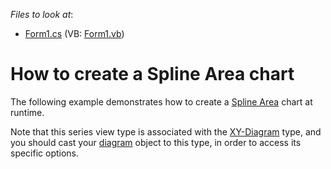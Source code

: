<!-- default file list -->
*Files to look at*:

* [Form1.cs](./CS/Series_SplineAreaChart/Form1.cs) (VB: [Form1.vb](./VB/Series_SplineAreaChart/Form1.vb))
<!-- default file list end -->
# How to create a Spline Area chart


<p>The following example demonstrates how to create a <a href="http://devexpress.com/Help/Content.aspx?help=XtraCharts&document=CustomDocument3939.htm">Spline Area</a> chart at runtime.</p><p>Note that this series view type is associated with the <a href="http://devexpress.com/Help/Content.aspx?help=XtraCharts&document=CustomDocument5908.htm">XY-Diagram</a> type, and you should cast your <a href="http://devexpress.com/Help/Content.aspx?help=XtraCharts&document=CustomDocument6017.htm">diagram</a> object to this type, in order to access its specific options.</p>

<br/>


